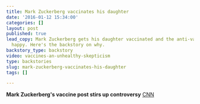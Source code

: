 ```yaml
---
title: Mark Zuckerberg vaccinates his daughter
date: '2016-01-12 15:34:00'
categories: []
layout: post
published: true
lead_copy: Mark Zuckerberg gets his daughter vaccinated and the anti-vaxxers are NOT
  happy. Here's the backstory on why.
backstory_type: backstory
video: vaccines-an-unhealthy-skepticism
type: backstories
slug: mark-zuckerberg-vaccinates-his-daughter
tags: []

---
```

**Mark Zuckerberg's vaccine post stirs up controversy**
[CNN](http://money.cnn.com/2016/01/12/technology/mark-zuckerberg-baby-vaccine-facebook/)

